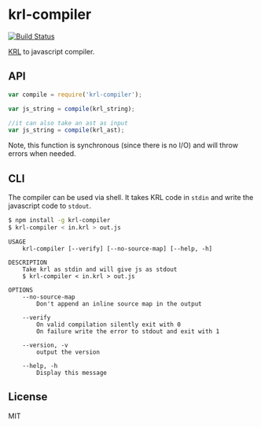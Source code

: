 # krl-compiler

[![Build Status](https://travis-ci.org/Picolab/pico-engine.svg?branch=master)](https://travis-ci.org/Picolab/pico-engine)

[KRL](http://picolabs.io/) to javascript compiler.

## API
```js
var compile = require('krl-compiler');

var js_string = compile(krl_string);

//it can also take an ast as input
var js_string = compile(krl_ast);
```
Note, this function is synchronous (since there is no I/O) and will throw errors when needed.

## CLI
The compiler can be used via shell. It takes KRL code in `stdin` and write the javascript code to `stdout`.
```sh
$ npm install -g krl-compiler
$ krl-compiler < in.krl > out.js
```

```
USAGE
    krl-compiler [--verify] [--no-source-map] [--help, -h]

DESCRIPTION
    Take krl as stdin and will give js as stdout
    $ krl-compiler < in.krl > out.js

OPTIONS
    --no-source-map
        Don't append an inline source map in the output

    --verify
        On valid compilation silently exit with 0
        On failure write the error to stdout and exit with 1

    --version, -v
        output the version

    --help, -h
        Display this message

```

## License
MIT
